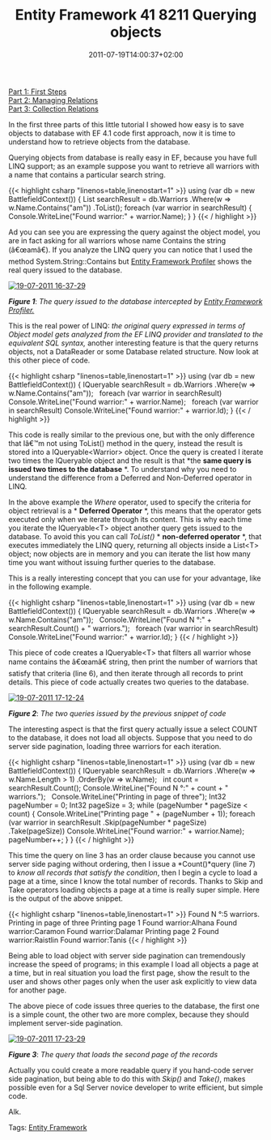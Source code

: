 ﻿---
title: "Entity Framework 41 8211 Querying objects"
description: ""
date: 2011-07-19T14:00:37+02:00
draft: false
tags: [EF Code First,EF41]
categories: [Entity Framework]
---
[Part 1: First Steps](http://www.codewrecks.com/blog/index.php/2011/07/11/entity-framework-4-1-first-steps/)  
[Part 2: Managing Relations](http://www.codewrecks.com/blog/index.php/2011/07/12/entity-framework-4-1-managing-relations/)  
[Part 3: Collection Relations](http://www.codewrecks.com/blog/index.php/2011/07/13/entity-framework-4-1collection-relations/)

In the first three parts of this little tutorial I showed how easy is to save objects to database with EF 4.1 code first approach, now it is time to understand how to retrieve objects from the database.

Querying objects from database is really easy in EF, because you have full LINQ support; as an example suppose you want to retrieve all warriors with a name that contains a particular search string.

{{< highlight csharp "linenos=table,linenostart=1" >}}
using (var db = new BattlefieldContext())
{
List<Warrior> searchResult = db.Warriors
.Where(w => w.Name.Contains("am"))
.ToList();
foreach (var warrior in searchResult)
{
Console.WriteLine("Found warrior:" + warrior.Name);
}
}
{{< / highlight >}}

Ad you can see you are expressing the query against the object model, you are in fact asking for all warriors whose name Contains the string (â€œamâ€). If you analyze the LINQ query you can notice that I used the method System.String::Contains but [Entity Framework Profiler](http://efprof.com/) shows the real query issued to the database.

[![19-07-2011 16-37-29](http://www.codewrecks.com/blog/wp-content/uploads/2011/07/19-07-2011-16-37-29_thumb.png "19-07-2011 16-37-29")](http://www.codewrecks.com/blog/wp-content/uploads/2011/07/19-07-2011-16-37-29.png)

 ***Figure 1***: *The query issued to the database intercepted by [Entity Framework Profiler.](http://efprof.com/)*

This is the real power of LINQ: *the original query expressed in terms of Object model gets analyzed from the EF LINQ provider and translated to the equivalent SQL syntax,* another interesting feature is that the query returns objects, not a DataReader or some Database related structure. Now look at this other piece of code.

{{< highlight csharp "linenos=table,linenostart=1" >}}
using (var db = new BattlefieldContext())
{
IQueryable<Warrior> searchResult = db.Warriors
.Where(w => w.Name.Contains("am"));
 
foreach (var warrior in searchResult)
Console.WriteLine("Found warrior:" + warrior.Name);
 
foreach (var warrior in searchResult)
Console.WriteLine("Found warrior:" + warrior.Id);
}
{{< / highlight >}}

This code is really similar to the previous one, but with the only difference that Iâ€™m not using ToList() method in the query, instead the result is stored into a IQueryable&lt;Warrior&gt; object. Once the query is created I iterate two times the IQueryable object and the result is that *the  **same query is issued two times to the database** *. To understand why you need to understand the difference from a Deferred and Non-Deferred operator in LINQ.

In the above example the *Where* operator, used to specify the criteria for object retrieval is a * **Deferred Operator** *, this means that the operator gets executed only when we iterate through its content. This is why each time you iterate the IQueryable&lt;T&gt; object another query gets issued to the database. To avoid this you can call *ToList()* * **non-deferred operator** *, that executes immediately the LINQ query, returning all objects inside a List&lt;T&gt; object; now objects are in memory and you can iterate the list how many time you want without issuing further queries to the database.

This is a really interesting concept that you can use for your advantage, like in the following example.

{{< highlight csharp "linenos=table,linenostart=1" >}}
using (var db = new BattlefieldContext())
{
IQueryable<Warrior> searchResult = db.Warriors
.Where(w => w.Name.Contains("am"));
 
Console.WriteLine("Found N °:" + searchResult.Count() + " warriors.");
 
foreach (var warrior in searchResult)
Console.WriteLine("Found warrior:" + warrior.Id);
}
{{< / highlight >}}

This piece of code creates a IQueryable&lt;T&gt; that filters all warrior whose name contains the â€œamâ€ string, then print the number of warriors that satisfy that criteria (line 6), and then iterate through all records to print details. This piece of code actually creates two queries to the database.

[![19-07-2011 17-12-24](http://www.codewrecks.com/blog/wp-content/uploads/2011/07/19-07-2011-17-12-24_thumb.png "19-07-2011 17-12-24")](http://www.codewrecks.com/blog/wp-content/uploads/2011/07/19-07-2011-17-12-24.png)

 ***Figure 2***: *The two queries issued by the previous snippet of code*

The interesting aspect is that the first query actually issue a select COUNT to the database, it does not load all objects. Suppose that you need to do server side pagination, loading three warriors for each iteration.

{{< highlight csharp "linenos=table,linenostart=1" >}}
using (var db = new BattlefieldContext())
{
IQueryable<Warrior> searchResult = db.Warriors
.Where(w => w.Name.Length > 1)
.OrderBy(w => w.Name);
 
int count = searchResult.Count();
Console.WriteLine("Found N °:" + count + " warriors.");
 
Console.WriteLine("Printing in page of three");
Int32 pageNumber = 0;
Int32 pageSize = 3;
while (pageNumber * pageSize < count)
{
Console.WriteLine("Printing page " + (pageNumber + 1));
foreach (var warrior in searchResult
.Skip(pageNumber * pageSize)
.Take(pageSize))
Console.WriteLine("Found warrior:" + warrior.Name);
pageNumber++;
}
}
{{< / highlight >}}

This time the query on line 3 has an order clause because you cannot use server side paging without ordering, then I issue a *Count()*query (line 7) to *know all records that satisfy the condition*, then I begin a cycle to load a page at a time, since I know the total number of records. Thanks to Skip and Take operators loading objects a page at a time is really super simple. Here is the output of the above snippet.

{{< highlight csharp "linenos=table,linenostart=1" >}}
Found N °:5 warriors.
Printing in page of three
Printing page 1
Found warrior:Alhana
Found warrior:Caramon
Found warrior:Dalamar
Printing page 2
Found warrior:Raistlin
Found warrior:Tanis
{{< / highlight >}}

Being able to load object with server side pagination can tremendously increase the speed of programs; in this example I load all objects a page at a time, but in real situation you load the first page, show the result to the user and shows other pages only when the user ask explicitly to view data for another page.

The above piece of code issues three queries to the database, the first one is a simple count, the other two are more complex, because they should implement server-side pagination.

[![19-07-2011 17-23-29](http://www.codewrecks.com/blog/wp-content/uploads/2011/07/19-07-2011-17-23-29_thumb.png "19-07-2011 17-23-29")](http://www.codewrecks.com/blog/wp-content/uploads/2011/07/19-07-2011-17-23-29.png)

 ***Figure 3***: *The query that loads the second page of the records*

Actually you could create a more readable query if you hand-code server side pagination, but being able to do this with *Skip()* and *Take()*, makes possible even for a Sql Server novice developer to write efficient, but simple code.

Alk.

Tags: [Entity Framework](http://technorati.com/tag/Entity%20Framework)
